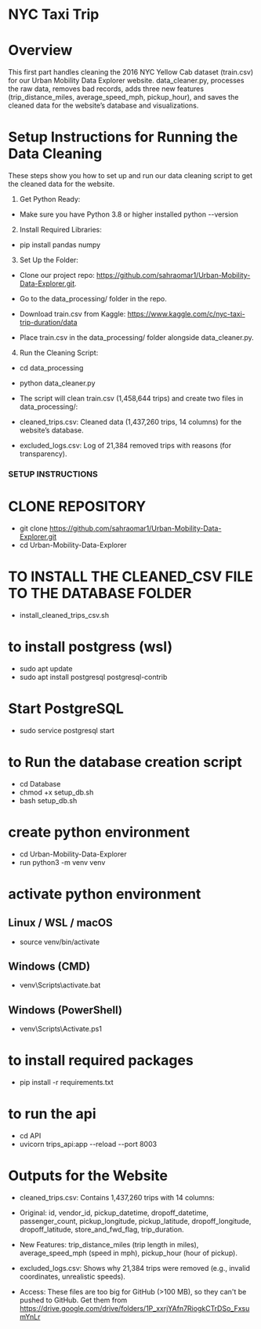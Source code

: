 # NYC Taxi Trip 
# Overview

This first part handles cleaning the 2016 NYC Yellow Cab dataset (train.csv) for our Urban Mobility Data Explorer website. data_cleaner.py, processes the raw data, removes bad records, adds three new features (trip_distance_miles, average_speed_mph, pickup_hour), and saves the cleaned data for the website’s database and visualizations.

# Setup Instructions for Running the Data Cleaning

These steps show you how to set up and run our data cleaning script to get the cleaned data for the website.

1. Get Python Ready:

- Make sure you have Python 3.8 or higher installed 
python --version



2. Install Required Libraries:

- pip install pandas numpy


3. Set Up the Folder:


- Clone our project repo: https://github.com/sahraomar1/Urban-Mobility-Data-Explorer.git.

- Go to the data_processing/ folder in the repo.

- Download train.csv from Kaggle: https://www.kaggle.com/c/nyc-taxi-trip-duration/data

- Place train.csv in the data_processing/ folder alongside data_cleaner.py.


4. Run the Cleaning Script:

- cd data_processing

- python data_cleaner.py

- The script will clean train.csv (1,458,644 trips) and create two files in data_processing/:

- cleaned_trips.csv: Cleaned data (1,437,260 trips, 14 columns) for the website’s database.

- excluded_logs.csv: Log of 21,384 removed trips with reasons (for transparency).



### SETUP INSTRUCTIONS 
# CLONE REPOSITORY 
- git clone https://github.com/sahraomar1/Urban-Mobility-Data-Explorer.git
- cd Urban-Mobility-Data-Explorer


# TO INSTALL THE CLEANED_CSV FILE TO THE DATABASE FOLDER
- install_cleaned_trips_csv.sh

# to install  postgress (wsl)
- sudo apt update
- sudo apt install postgresql postgresql-contrib 

# Start PostgreSQL
- sudo service postgresql start

# to Run the database creation script
- cd Database
- chmod +x setup_db.sh
- bash setup_db.sh

# create python environment
- cd Urban-Mobility-Data-Explorer
- run python3 -m venv venv

# activate python environment
## Linux / WSL / macOS
- source venv/bin/activate

## Windows (CMD)
- venv\Scripts\activate.bat

## Windows (PowerShell)
- venv\Scripts\Activate.ps1

# to install required packages
- pip install -r requirements.txt

# to run the api
- cd API
- uvicorn trips_api:app --reload --port 8003


# Outputs for the Website

- cleaned_trips.csv: Contains 1,437,260 trips with 14 columns:

- Original: id, vendor_id, pickup_datetime, dropoff_datetime, passenger_count, pickup_longitude, pickup_latitude, dropoff_longitude, dropoff_latitude, store_and_fwd_flag, trip_duration.

- New Features: trip_distance_miles (trip length in miles), average_speed_mph (speed in mph), pickup_hour (hour of pickup).

- excluded_logs.csv: Shows why 21,384 trips were removed (e.g., invalid coordinates, unrealistic speeds).


- Access: These files are too big for GitHub (>100 MB), so they can't be pushed to GitHub. Get them from https://drive.google.com/drive/folders/1P_xxrjYAfn7RiogkCTrDSo_FxsumYnLr
